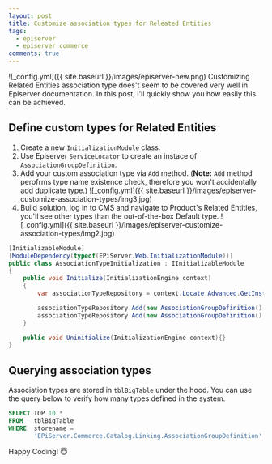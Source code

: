 ```yaml
---
layout: post
title: Customize association types for Releated Entities 
tags:
  - episerver
  - episerver commerce
comments: true
---
```


![_config.yml]({{ site.baseurl }}/images/episerver-new.png)
Customizing Related Entities association type does't seem to be covered very well in Episerver documentation. In this post, I'll quickly show you how easily this can be achieved. 
<!--more-->

## Define custom types for Related Entities

1. Create a new `InitializationModule` class.
2. Use Episerver `ServiceLocator` to create an instace of `AssociationGroupDefinition`.
3. Add your custom association type via `Add` method. (**Note:** `Add` method perofrms type name existence check, therefore you won't accidentally add duplicate type.)
![_config.yml]({{ site.baseurl }}/images/episerver-customize-association-types/img3.jpg)
4. Build solution, log in to CMS and navigate to Product's Related Entities, you'll see other types than the out-of-the-box Default type.
![_config.yml]({{ site.baseurl }}/images/episerver-customize-association-types/img2.jpg)



```c#
[InitializableModule]
[ModuleDependency(typeof(EPiServer.Web.InitializationModule))]
public class AssociationTypeInitialization : IInitializableModule
{
    public void Initialize(InitializationEngine context)
    {
        var associationTypeRepository = context.Locate.Advanced.GetInstance<GroupDefinitionRepository<AssociationGroupDefinition>>();

        associationTypeRepository.Add(new AssociationGroupDefinition() { Name = "cross-selling" });
        associationTypeRepository.Add(new AssociationGroupDefinition() { Name = "upselling" });
    }

    public void Uninitialize(InitializationEngine context){}
}
```
## Querying association types 

Association types are stored in `tblBigTable` under the hood. You can use the query below to verify how many types defined in the system.

```sql
SELECT TOP 10 * 
FROM   tblBigTable 
WHERE  storename = 
       'EPiServer.Commerce.Catalog.Linking.AssociationGroupDefinition' 
```


Happy Coding! 😇
